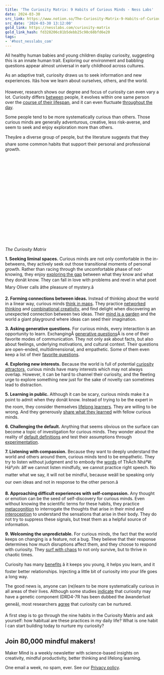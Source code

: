 ```yaml
---
title: 'The Curiosity Matrix: 9 Habits of Curious Minds - Ness Labs'
date: 2024-03-30
src_link: https://www.notion.so/The-Curiosity-Matrix-9-Habits-of-Curious-Minds-115892e8838748938395b411913b0602
src_date: '2024-03-30 13:12:00'
gold_link: https://nesslabs.com/curiosity-matrix
gold_link_hash: fd328206c81b5debb25c98c68bfd6e20
tags:
- '#host_nesslabs_com'
---
```




All healthy human babies and young children display curiosity, suggesting this is an innate human trait. Exploring our environment and babbling questions appear almost universal in early childhood across cultures.


As an adaptive trait, curiosity draws us to seek information and new experiences. Itâs how we learn about ourselves, others, and the world.


However, research shows our degree and focus of curiosity can even vary a lot. Curiosity differs [between](https://www.ncbi.nlm.nih.gov/pmc/articles/PMC4635443/) people, it evolves within one same person over the [course of their lifespan](https://psycnet.apa.org/record/1992-19451-001), and it can even fluctuate [throughout the day](https://www.ncbi.nlm.nih.gov/pmc/articles/PMC7067659/).


Some people tend to be more systematically curious than others. Those curious minds are generally adventurous, creative, less risk-averse, and seem to seek and enjoy exploration more than others.


Theyâre a diverse group of people, but the literature suggests that they share some common habits that support their personal and professional growth.


![](data:image/svg+xml,%3Csvg%20xmlns='http://www.w3.org/2000/svg'%20viewBox='0%200%201024%20576'%3E%3C/svg%3E)

*The Curiosity Matrix*


**1. Seeking liminal spaces.** Curious minds are not only comfortable in the in-betweens, they actively seek out those transitional moments of personal growth. Rather than racing through the uncomfortable phase of not-knowing, they enjoy [exploring the gap](https://nesslabs.com/liminal-creativity) between what they know and what they donât know. They can fall in love with problems and revel in what poet Mary Oliver calls âthe pleasure of mystery.â


**2. Forming connections between ideas.** Instead of thinking about the world in a linear way, curious minds [think in maps](https://nesslabs.com/thinking-in-maps). They practice [networked thinking](https://nesslabs.com/networked-thinking) and [combinational creativity](https://nesslabs.com/combinational-creativity), and find delight when discovering an unexpected connection between two ideas. Their [mind is a garden](https://nesslabs.com/mind-garden) and the world a giant playground where ideas can seed their imagination.


**3. Asking generative questions.** For curious minds, every interaction is an opportunity to learn. ExchangingÂ [generative questions](https://nesslabs.com/generative-questions)Â is one of their favorite modes of communication. They not only ask about facts, but also about feelings, underlying motivations, and cultural context. Their questions are open-ended, multidimensional, and empathetic. Some of them even keep a list of their [favorite questions](https://nesslabs.com/favorite-problems).


**4. Exploring new interests.** Because the world is full of potential [curiosity attractors](https://nesslabs.com/curiosity-attractors), curious minds have many interests which may not always overlap. However, it can be hard to channel their curiosity, and the fleeting urge to explore something new just for the sake of novelty can sometimes lead to distraction.


**5. Learning in public.** Although it can be scary, curious minds make it a point to admit when they donât know. Instead of trying to be the expert in the room, they consider themselves [lifelong learners](https://nesslabs.com/lifelong-learning). They are willing to be wrong. And they generously [share what they learned](https://nesslabs.com/learning-in-public) with fellow curious minds.


**6. Challenging the default.** Anything that seems obvious on the surface can become a topic of investigation for curious minds. They wonder about the reality of [default definitions](https://nesslabs.com/default-definitions) and test their assumptions through [experimentation](https://nesslabs.com/personal-experiments).


**7. Listening with compassion.** Because they want to deeply understand the world and others around them, curious minds tend to be empathetic. They try to listen without judgment and to embody the [words](https://www.penguinrandomhouse.ca/books/74750/the-heart-of-the-buddhas-teaching-by-thich-nhat-hanh/9780767903691) of ThÃ­ch Nháº¥t Háº¡nh: âIf we cannot listen mindfully, we cannot practice right speech. No matter what we say, it will not be mindful, because weâll be speaking only our own ideas and not in response to the other person.â


**8. Approaching difficult experiences with self-compassion.** Any thought or emotion can be the seed of self-discovery for curious minds. Even without knowing the scientific terms for these habits, they practice [metacognition](https://nesslabs.com/metacognition) to interrogate the thoughts that arise in their mind and [interoception](https://nesslabs.com/interoception) to understand the sensations that arise in their body. They do not try to suppress these signals, but treat them as a helpful source of information.


**9. Welcoming the unpredictable.** For curious minds, the fact that the world keeps on changing is a feature, not a bug. They believe that their response determines how much disruptions affect them, and they choose to respond with curiosity. They [surf with chaos](https://nesslabs.com/chaos-surfing) to not only survive, but to thrive in chaotic times.


Curiosity has many [benefits](https://nesslabs.com/science-of-curiosity) â it keeps you young, it helps you learn, and it foster better relationships. Injecting a little bit of curiosity into your life goes a long way.


The good news is, anyone can (re)learn to be more systematically curious in all areas of their lives. Although some studies [indicate](https://www.sciencedirect.com/science/article/abs/pii/S0006322307003277) that curiosity may have a genetic component (DRD4-7R has been dubbed the âwanderlust geneâ), most researchers [agree](https://link.springer.com/article/10.1007/s11191-018-0015-7) that curiosity can be nurtured.


A first step is to go through the nine habits in the Curiosity Matrix and ask yourself: how habitual are these practices in my daily life? What is one habit I can start building today to nurture my curiosity?



  


Join 80,000 mindful makers!
---------------------------


Maker Mind is a weekly newsletter with science-based insights on creativity, mindful productivity, better thinking and lifelong learning.


One email a week, no spam, ever. See our [Privacy policy](/privacy).